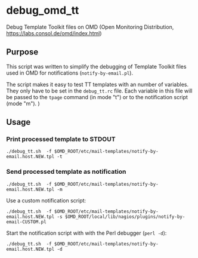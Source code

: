 # debug_omd_tt
Debug Template Toolkit files on OMD (Open Monitoring Distribution, https://labs.consol.de/omd/index.html)

## Purpose 
This script was written to simplify the debugging of Template Toolkit files used in OMD for notifications (`notify-by-email.pl`). 

The script makes it easy to test TT templates with an number of variables. They only have to be set in the `debug_tt.rc` file. Each variable in this file will be passed to the `tpage` command (in mode "t") or to the notification script (mode "m"). )

## Usage 

### Print processed template to STDOUT

```
./debug_tt.sh  -f $OMD_ROOT/etc/mail-templates/notify-by-email.host.NEW.tpl -t
```

### Send processed template as notification

```
./debug_tt.sh  -f $OMD_ROOT/etc/mail-templates/notify-by-email.host.NEW.tpl -m
```

Use a custom notification script: 

```
./debug_tt.sh  -f $OMD_ROOT/etc/mail-templates/notify-by-email.host.NEW.tpl -s $OMD_ROOT/local/lib/nagios/plugins/notify-by-email-CUSTOM.pl
```

Start the notification script with with the Perl debugger (`perl -d`): 

```
./debug_tt.sh  -f $OMD_ROOT/etc/mail-templates/notify-by-email.host.NEW.tpl -d
```
